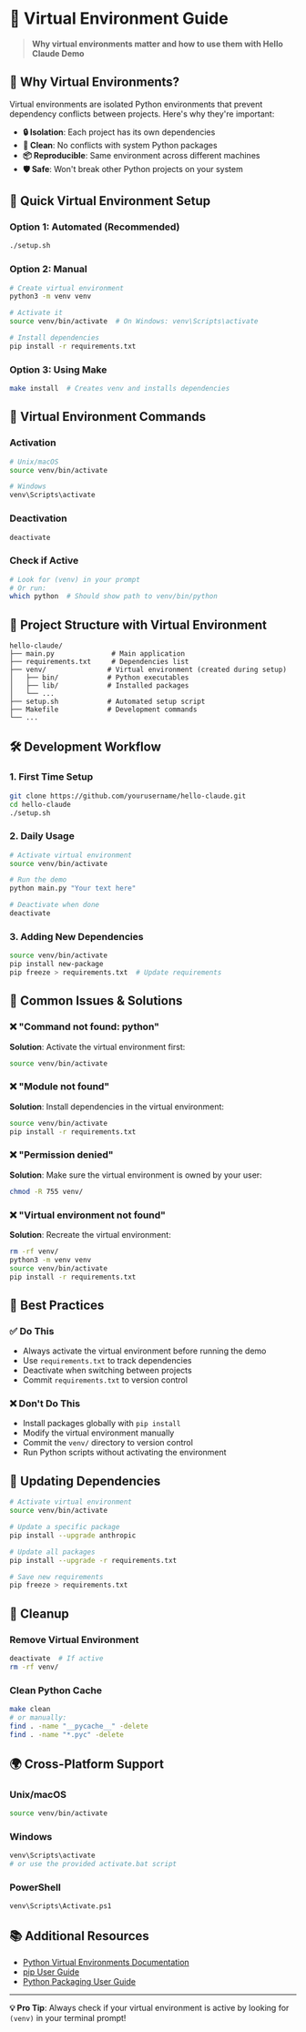 # 🐍 Virtual Environment Guide

> **Why virtual environments matter and how to use them with Hello Claude Demo**

## 🤔 Why Virtual Environments?

Virtual environments are isolated Python environments that prevent dependency conflicts between projects. Here's why they're important:

- **🔒 Isolation**: Each project has its own dependencies
- **🧹 Clean**: No conflicts with system Python packages
- **📦 Reproducible**: Same environment across different machines
- **🛡️ Safe**: Won't break other Python projects on your system

## 🚀 Quick Virtual Environment Setup

### Option 1: Automated (Recommended)
```bash
./setup.sh
```

### Option 2: Manual
```bash
# Create virtual environment
python3 -m venv venv

# Activate it
source venv/bin/activate  # On Windows: venv\Scripts\activate

# Install dependencies
pip install -r requirements.txt
```

### Option 3: Using Make
```bash
make install  # Creates venv and installs dependencies
```

## 🔧 Virtual Environment Commands

### Activation
```bash
# Unix/macOS
source venv/bin/activate

# Windows
venv\Scripts\activate
```

### Deactivation
```bash
deactivate
```

### Check if Active
```bash
# Look for (venv) in your prompt
# Or run:
which python  # Should show path to venv/bin/python
```

## 📁 Project Structure with Virtual Environment

```
hello-claude/
├── main.py              # Main application
├── requirements.txt     # Dependencies list
├── venv/               # Virtual environment (created during setup)
│   ├── bin/            # Python executables
│   ├── lib/            # Installed packages
│   └── ...
├── setup.sh            # Automated setup script
├── Makefile            # Development commands
└── ...
```

## 🛠️ Development Workflow

### 1. First Time Setup
```bash
git clone https://github.com/yourusername/hello-claude.git
cd hello-claude
./setup.sh
```

### 2. Daily Usage
```bash
# Activate virtual environment
source venv/bin/activate

# Run the demo
python main.py "Your text here"

# Deactivate when done
deactivate
```

### 3. Adding New Dependencies
```bash
source venv/bin/activate
pip install new-package
pip freeze > requirements.txt  # Update requirements
```

## 🚨 Common Issues & Solutions

### ❌ "Command not found: python"
**Solution**: Activate the virtual environment first:
```bash
source venv/bin/activate
```

### ❌ "Module not found"
**Solution**: Install dependencies in the virtual environment:
```bash
source venv/bin/activate
pip install -r requirements.txt
```

### ❌ "Permission denied"
**Solution**: Make sure the virtual environment is owned by your user:
```bash
chmod -R 755 venv/
```

### ❌ "Virtual environment not found"
**Solution**: Recreate the virtual environment:
```bash
rm -rf venv/
python3 -m venv venv
source venv/bin/activate
pip install -r requirements.txt
```

## 🎯 Best Practices

### ✅ Do This
- Always activate the virtual environment before running the demo
- Use `requirements.txt` to track dependencies
- Deactivate when switching between projects
- Commit `requirements.txt` to version control

### ❌ Don't Do This
- Install packages globally with `pip install`
- Modify the virtual environment manually
- Commit the `venv/` directory to version control
- Run Python scripts without activating the environment

## 🔄 Updating Dependencies

```bash
# Activate virtual environment
source venv/bin/activate

# Update a specific package
pip install --upgrade anthropic

# Update all packages
pip install --upgrade -r requirements.txt

# Save new requirements
pip freeze > requirements.txt
```

## 🧹 Cleanup

### Remove Virtual Environment
```bash
deactivate  # If active
rm -rf venv/
```

### Clean Python Cache
```bash
make clean
# or manually:
find . -name "__pycache__" -delete
find . -name "*.pyc" -delete
```

## 🌍 Cross-Platform Support

### Unix/macOS
```bash
source venv/bin/activate
```

### Windows
```bash
venv\Scripts\activate
# or use the provided activate.bat script
```

### PowerShell
```bash
venv\Scripts\Activate.ps1
```

## 📚 Additional Resources

- [Python Virtual Environments Documentation](https://docs.python.org/3/tutorial/venv.html)
- [pip User Guide](https://pip.pypa.io/en/stable/user_guide/)
- [Python Packaging User Guide](https://packaging.python.org/guides/installing-using-pip-and-virtual-environments/)

---

**💡 Pro Tip**: Always check if your virtual environment is active by looking for `(venv)` in your terminal prompt! 